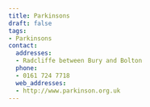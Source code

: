 ```yaml
---
title: Parkinsons
draft: false
tags:
- Parkinsons
contact:
  addresses:
  - Radcliffe between Bury and Bolton
  phone:
  - 0161 724 7718
  web_addresses:
  - http://www.parkinson.org.uk
---
```


